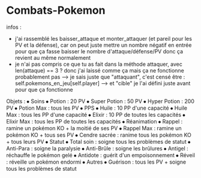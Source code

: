 # Combats-Pokemon

infos : 
- j'ai rassemblé les baisser_attaque et monter_attaquer (et pareil pour les PV et la défense), car on peut juste mettre un nombre négatif en entrée pour que ça fasse baisser le nombre d'attaque/défense/PV donc ça revient au même normalement
- je n'ai pas compris ce que tu as fait dans la méthode attaquer, avec len(attaque) == 3 ? donc j'ai laissé comme ça mais ça ne fonctionne probablement pas
    --> je sais juste que "attaquant", c'est censé être : self.pokemons_en_jeu[self.player]
    --> et "cible" je l'ai défini juste avant pour que ça fonctionne

Objets :
⦁	Soins
    ⦁	Potion : 20 PV
    ⦁	Super Potion : 50 PV
    ⦁	Hyper Potion : 200 PV
    ⦁	Potion Max : tous les PV
⦁	PPS
    ⦁	Huile : 10 PP d'une capacité
    ⦁	Huile Max : tous les PP d'une capacité
    ⦁	Elixir : 10 PP de toutes les capacités
    ⦁	Elixir Max : tous les PP de toutes les capacités
⦁	Réanimation
    ⦁	Rappel : ramine un pokémon KO + la moitié de ses PV
    ⦁  	Rappel Max : ramine un pokémon KO + tous ses PV
    ⦁	Cendre sacrée : ranime tous les pokémon KO + tous leurs PV
⦁	Statut
    ⦁	Total soin : soigne tous les problèmes de statut
    ⦁	Anti-Para : soigne la paralysie
    ⦁	Anti-Brûle : soigne les brûlures
    ⦁	Antigel : réchauffe le pokémon gelé
    ⦁	Antidote : guérit d'un empoisonnement
    ⦁	Réveil : réveille un pokémon endormi
⦁	Autres
    ⦁	Guérison : tous les PV + soigne tous les problèmes de statut
